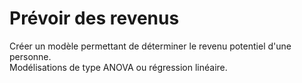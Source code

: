# Prévoir des revenus
Créer un modèle permettant de déterminer le revenu potentiel d'une personne.  
Modélisations de type ANOVA ou régression linéaire.
